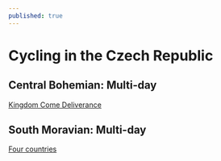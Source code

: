 ```yaml
---
published: true
---
```

# Cycling in the Czech Republic

## Central Bohemian: Multi-day

[Kingdom Come Deliverance](kingdom-come-deliverance.md)

## South Moravian: Multi-day

[Four countries](four-countries.md)